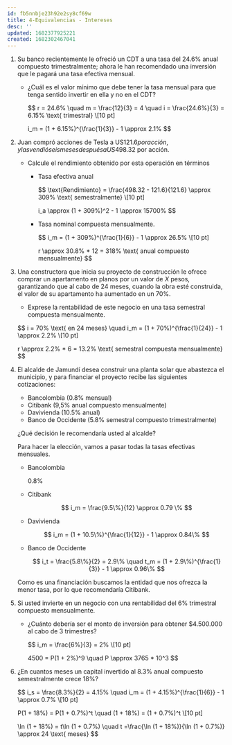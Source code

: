 ```yaml
---
id: fb5nnbje23h92e2sy8cf69w
title: 4-Equivalencias - Intereses
desc: ''
updated: 1682377925221
created: 1682302467041
---
```


1. Su banco recientemente le ofreció un CDT a una tasa del 24.6% anual compuesto trimestralmente; ahora le han recomendado una inversión que le pagará una tasa efectiva mensual.

    - ¿Cuál es el valor mínimo que debe tener la tasa mensual para que tenga sentido invertir en ella y no en el CDT?

        $$
        r = 24.6\% \quad m = \frac{12}{3} = 4 \quad i = \frac{24.6\%}{3} = 6.15\% \text{ trimestral} \\[10 pt]

        i_m = (1 + 6.15\%)^{\frac{1}{3}} - 1 \approx 2.1\%
        $$

2. Juan compró acciones de Tesla a US$121.6 por acción, y las vendió seis meses después a US$498.32 por acción.

    - Calcule el rendimiento obtenido por esta operación en términos

        - Tasa efectiva anual

            $$
            \text{Rendimiento} = \frac{498.32 - 121.6}{121.6} \approx 309\% \text{ semestralmente} \\[10 pt]

            i_a \approx (1 + 309\%)^2 - 1 \approx 15700\%
            $$


        - Tasa nominal compuesta mensualmente.

            $$
            i_m = (1 + 309\%)^{\frac{1}{6}} - 1 \approx 26.5\% \\[10 pt]

            r \approx 30.8\% * 12 = 318\% \text{ anual compuesto mensualmente}
            $$

3. Una constructora que inicia su proyecto de construcción le ofrece comprar un apartamento en planos por un valor de $X$ pesos, garantizando que al cabo de 24 meses, cuando la obra esté construida, el valor de su apartamento ha aumentado en un 70%.

    - Exprese la rentabilidad de este negocio en una tasa semestral compuesta mensualmente.

    $$
    i = 70\% \text{ en 24 meses} \quad i_m = (1 + 70\%)^{\frac{1}{24}} - 1 \approx 2.2\% \\[10 pt]

    r \approx 2.2\% * 6 = 13.2\% \text{ semestral compuesta mensualmente}
    $$

4. El alcalde de Jamundí desea construir una planta solar que abastezca el municipio, y para financiar el proyecto recibe las siguientes cotizaciones:

    - Bancolombia (0.8% mensual)
    - Citibank (9,5% anual compuesto mensualmente)
    - Davivienda (10.5% anual)
    - Banco de Occidente (5.8% semestral compuesto trimestralmente)

    ¿Qué decisión le recomendaría usted al alcalde?

    Para hacer la elección, vamos a pasar todas la tasas efectivas mensuales.

    - Bancolombia

        0.8%

    - Citibank

        $$
        i_m = \frac{9.5\%}{12} \approx 0.79 \%
        $$

    - Davivienda

        $$
        i_m = (1 + 10.5\%)^{\frac{1}{12}} - 1 \approx 0.84\%
        $$

    - Banco de Occidente

        $$
        i_t = \frac{5.8\%}{2} = 2.9\% \quad t_m = (1 + 2.9\%)^{\frac{1}{3}} - 1 \approx 0.96\%
        $$

    Como es una financiación buscamos la entidad que nos ofrezca la menor tasa, por lo que recomendaría Citibank.


5. Si usted invierte en un negocio con una rentabilidad del 6% trimestral compuesto mensualmente.

    - ¿Cuánto debería ser el monto de inversión para obtener $4.500.000 al cabo de 3 trimestres?

        $$
        i_m = \frac{6\%}{3} = 2\% \\[10 pt]

        4500 = P(1 + 2\%)^9 \quad P \approx 3765 * 10^3
        $$

6. ¿En cuantos meses un capital invertido al 8.3% anual compuesto semestralmente crece 18%?

    $$
    i_s = \frac{8.3\%}{2} = 4.15\% \quad i_m = (1 + 4.15\%)^{\frac{1}{6}} - 1 \approx 0.7\% \\[10 pt]

    P(1 + 18\%) = P(1 + 0.7\%)^t \quad (1 + 18\%) = (1 + 0.7\%)^t \\[10 pt]

    \ln (1 + 18\%) = t\ln (1 + 0.7\%) \quad t =\frac{\ln (1 + 18\%)}{\ln (1 + 0.7\%)} \approx 24 \text{ meses}
    $$